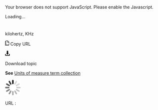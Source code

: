 Your browser does not support JavaScript. Please enable the Javascript.

Loading...

# 

kilohertz, KHz

![Copy URL](media/kilohertz/Copy.png)
Copy URL

![Download](media/kilohertz/Download.png)

Download topic

**See** [Units of measure term collection](https://worldready.cloudapp.net/Styleguide/Read?id=2700&topicid=28884)

![In progress](media/kilohertz/activity-large.gif)

URL :
